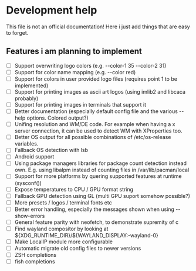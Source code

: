 # Development help

This file is not an official documentation!
Here i just add things that are easy to forget.

## Features i am planning to implement

- [ ] Support overwriting logo colors (e.g. --color-1 35 --color-2 31)
- [ ] Support for color name mapping (e.g. --color red)
- [ ] Support for colors in user provided logo files (requires point 1 to be implemented)
- [ ] Support for printing images as ascii art logos (using imlib2 and libcaca probably)
- [ ] Support for printing images in terminals that support it
- [ ] Better documentation (especially default config file and the various --help options. Colored output?)
- [ ] Unifing resolution and WM/DE code. For example when having a x server connection, it can be used to detect WM with XProperties too.
- [ ] Better OS output for all possible combinations of /etc/os-release variables.
- [ ] Fallback OS detection with lsb
- [ ] Android support
- [ ] Using package managers libraries for package count detection instead own. E.g. using libalpm instead of counting files in /var/lib/pacman/local
- [ ] Support for more platforms by quering supported features at runtime (sysconf())
- [ ] Expose temperatures to CPU / GPU format string
- [ ] Fallback GPU detection using GL (multi GPU suport somehow possible?)
- [ ] More presets / logos / terminal fonts etc
- [ ] Better error handling, especially the messages shown when using --show-errors
- [ ] General feature parity with neofetch, to demonstrate supremity of c
- [ ] Find wayland compositor by looking at \${XDG_RUNTIME_DIR}/${WAYLAND_DISPLAY:-wayland-0}
- [ ] Make LocalIP module more configurable
- [ ] Automatic migrate old config files to newer versions
- [ ] ZSH completions
- [ ] fish completions
